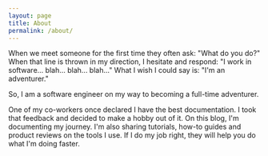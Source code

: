 ```yaml
---
layout: page
title: About
permalink: /about/
---
```


When we meet someone for the first time they often ask: "What do you do?" When that line is thrown in my direction, I hesitate and respond: "I work in software... blah... blah... blah..." What I wish I could say is: "I'm an adventurer."

So, I am a software engineer on my way to becoming a full-time adventurer.

One of my co-workers once declared I have the best documentation. I took that feedback and decided to make a hobby out of it. On this blog, I'm documenting my journey. I'm also sharing tutorials, how-to guides and product reviews on the tools I use. If I do my job right, they will help you do what I'm doing faster.